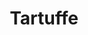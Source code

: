 ---
layout: chat
title: Tartuffe
img: https://upload.wikimedia.org/wikipedia/commons/thumb/f/fe/Moli%C3%A8re_-_Nicolas_Mignard_%281658%29.jpg/480px-Moli%C3%A8re_-_Nicolas_Mignard_%281658%29.jpg
permalink: /
play: 
  name: Le Tartuffe ou l’Imposteur
  description: La scène est à Paris, dans la maison d’Orgon.
  author: Molière
  characters:
    - character: Madame Pernelle
      description: mère d’Orgon.
      color: green
    - character: Orgon
      description: mari d’Elmire.
      color: orange
    - character: Elmire
      description: femme d’Orgon.
      color: blue
    - character: Damis
      description: fils d’Orgon.
      color: brown
    - character: Marianne
      description: fille d’Orgon.
      color: purple
    - character: Valère
      color: pink
    - character: Cléante
      description: beau-frère d’Orgon.
      color: pink
    - character: Tartuffe
      description: faux dévot.
      color: darkpink
    - character: Dorine
      descrition: suivante de Mariane.
      color: darkblue
    - character: Monsieur Loyal
      description: sergent.
      color: green
    - character: Un Exempt
      color: green
    - character: Filipote 
      description: servante de madame Pernelle.
      color: orange
  acts:
  - act: 1
    scenes:
    - scene: 1
      characters: 
        - character: Madame Pernelle
        - character: Elmire
        - character: Mariane
        - character: Cléante
        - character: Damis
        - character: Dorine
        - character: Flipote
      dialogues: 
      - character: Madame Pernelle
        replica: |-
          Allons, Flipote, allons, que d’eux je me délivre.
      - character: Elmire
        replica: |-
          Vous marchez d’un tel pas qu’on a peine à vous suivre.
      - character: Madame Pernelle
        replica: |-
          Laissez, ma bru, laissez, ne venez pas plus loin :
          Ce sont toutes façons dont je n’ai pas besoin.
      - character: Elmire
        replica: |-
          De ce que l’on vous doit envers vous l’on s’acquitte.
          Mais, ma mère, d’où vient que vous sortez si vite ?
      - character: Madame Pernelle
        replica: |-
          C’est que je ne puis voir tout ce ménage-ci,
          Et que de me complaire on ne prend nul souci.
          Oui, je sors de chez vous fort mal édifiée :
          Dans toutes mes leçons j’y suis contrariée.
          On n’y respecte rien, chacun y parle haut.
          Et c’est tout justement la cour du roi Pétaud.
      - character: Dorine
        replica: |-
          Si…
      - character: Madame Pernelle
        replica: |-
          Vous êtes, ma mie, une fille suivante,
          Un peu trop forte en gueule, et fort impertinente :
          Vous vous mêlez sur tout de dire votre avis.
      - character: Damis
        replica: |-
          Mais…
      - character: Madame Pernelle
        replica: |-
          Vous êtes un sot, en trois lettres, mon fils ;
          C’est moi qui vous le dis, qui suis votre grand-mère ;
          Et j’ai prédit cent fois à mon fils votre père,
          Que vous preniez tout l’air d’un méchant garnement,
          Et ne lui donneriez jamais que du tourment.
      - character: Mariane
        replica: |-
          Je crois…
      - character: Madame Pernelle
        replica: |-
          Mon Dieu ! sa sœur, vous faites la discrète,
          Et vous n’y touchez pas, tant vous semblez doucette ;
          Mais il n’est, comme on dit, pire eau que l’eau qui dort ;
          Et vous menez, sous chape, un train que je hais fort.
      - character: Elmire
        replica: |-
          Mais, ma mère…
      - character: Madame Pernelle
        replica: |-
          Ma bru qu’il ne vous en déplaise,
          Votre conduite en tout est tout à fait mauvaise ;
          Vous devriez leur mettre un bon exemple aux yeux,
          Et leur défunte mère en usait beaucoup mieux.
          Vous êtes dépensière ; et cet état me blesse,
          Que vous alliez vêtue ainsi qu’une princesse.
      - character: Cléante
        replica: |-
          Mais, Madame, après tout…
      - character: Madame Pernelle
        replica: |-
          Pour vous, Monsieur son frère,
          Je vous estime fort, vous aime et vous révère ;
          Mais enfin, si j’étais de mon fils, son époux,
          Je vous prierai bien fort de n’entrer point chez nous.
          Sans cesse vous prêchez des maximes de vivre
          Qui par d’honnêtes gens ne se doivent point suivre.
          Je vous parle un peu franc ; mais c’est là mon humeur,
          Et je ne mâche point ce que j’ai sur le cœur.
      - character: Damis
        replica: |-
          Votre Monsieur Tartuffe est bien heureux, sans doute…
      - character: Madame Pernelle
        replica: |-
          C’est un homme de bien, qu’il faut que l’on écoute ;
          Et je ne puis souffrir sans me mettre en courroux
          De le voir querellé par un fou comme vous.
      - character: Damis
        replica: |-
          Quoi ? je souffrirai, moi, qu’un cagot de critique
          Vienne usurper céans un pouvoir tyrannique,
          Et que nous ne puissions à rien nous divertir,
          Si ce beau Monsieur-là n’y daigne consentir.
      - character: Dorine
        replica: |-
          S’il le faut écouter et croire à ses maximes,
          On ne peut faire rien qu’on ne fasse des crimes ;
          Car il contrôle tout, ce critique zélé.
      - character: Madame Pernelle
        replica: |-
          Et tout ce qu’il contrôle est fort bien contrôlé.
          C’est au chemin du Ciel qu’il prétend vous conduire,
          Et mon fils à l’aimer vous devrait tous induire.
      - character: Damis
        replica: |-
          Non, voyez-vous, ma mère, il n’est père ni rien
          Qui me puisse obliger à lui vouloir du bien :
          Je trahirais mon cœur de parler d’autre sorte ;
          Sur ses façons de faire à tous coups je m’emporte ;
          J’en prévois une suite, et qu’avec ce pied plat
          Il faudra que j’en vienne à quelque grand éclat.
      - character: Dorine
        replica: |-
          Certes, c’est une chose aussi qui scandalise,
          De voir qu’un inconnu céans s’impatronise ;
          Qu’un gueux qui, quand il vint, n’avait pas de souliers,
          Et dont l’habit entier valait bien six deniers,
          En vienne jusque-là que de se méconnaître,
          De contrarier tout et de faire le maître.
      - character: Madame Pernelle
        replica: |-
          Eh ! merci de ma vie ! il en irait bien mieux
          Si tout se gouvernait par ses ordres pieux.
      - character: Dorine
        replica: |-
          Il passe pour un saint dans votre fantaisie.
          Tout son fait, croyez-moi, n’est rien qu’hypocrisie.
      - character: Madame Pernelle
        replica: |-
          Voyez la langue !
      - character: Dorine
        replica: |-
          À lui, non plus qu’à son Laurent,
          Je ne me fierais, moi, que sur un bon garant.
      - character: Madame Pernelle
        replica: |-
          J’ignore ce qu’au fond le serviteur peut être ;
          Mais pour homme de bien je garantis le maître.
          Vous ne lui voulez mal et ne le rebutez
          Qu’à cause qu’il vous dit à tous vos vérités.
          C’est contre le péché que son cœur se courrouce,
          Et l’intérêt du Ciel est tout ce qui le pousse.
      - character: Dorine
        replica: |-
          Oui ; mais pourquoi, surtout depuis un certain temps,
          Ne saurait-il souffrir qu’aucun hante céans ?
          En quoi blesse le Ciel une visite honnête,
          Pour en faire un vacarme à nous rompre la tête ?
      - character: Madame Pernelle
        replica: |-
          Taisez-vous, et songez aux choses que vous dites.
          Ce n’est pas lui tout seul qui blâme ces visites.
          Tout ce tracas qui suit les gens que vous hantez,
          Ces carrosses sans cesse à la porte plantés,
          Et de tant de laquais le bruyant assemblage,
          Font un éclat fâcheux dans tout le voisinage.
          Je veux croire qu’au fond il ne se passe rien ;
          Mais, enfin, on en parle, et cela n’est pas bien.
      - character: Cléante
        replica: |-
          Eh ! voulez-vous, Madame, empêcher qu’on ne cause ?
          Ce serait dans la vie une fâcheuse chose,
          Si pour les sots discours où l’on peut être mis,
          Il fallait renoncer à ses meilleurs amis.
          Et quand même on pourrait se résoudre à le faire,
          Croiriez-vous obliger tout le monde à se taire ?
          Contre la médisance il n’est point de rempart.
          À tous les sots caquets n’ayons donc nul égard ;
          Efforçons-nous de vivre avec toute innocence.
          Et laissons aux causeurs une pleine licence.
      - character: Dorine
        replica: |-
          Daphné, notre voisine, et son petit époux
          Ne seraient-ils point ceux qui parlent mal de nous ?
          Ceux de qui la conduite offre le plus à rire
          Sont toujours sur autrui les premiers à médire.
          Des actions d’autrui, teintes de leurs couleurs,
          Ils pensent dans le monde autoriser les leurs,
          Et sous le faux espoir de quelque ressemblance,
          Aux intrigues qu’ils ont donner de l’innocence,
          Ou faire ailleurs tomber quelques traits partagés
          De ce blâme public dont ils sont trop chargés.
      - character: Madame Pernelle
        to: Elmire
        replica: |-
          Voilà les contes bleus qu’il vous faut pour vous plaire.
          Ma bru, l’on est chez vous contrainte de se taire,
          Car Madame, à jaser, tient le dé tout le jour.
          Mais enfin je prétends discourir à mon tour :
          Je vous dis que mon fils n’a rien fait de plus sage
          Qu’en recueillant chez soi ce dévot personnage ;
          Que le Ciel au besoin l’a céans envoyé
          Pour redresser à tous votre esprit fourvoyé ;
          Que pour votre salut vous le devez entendre ;
          Et qu’il ne reprend rien qui ne soit à reprendre.
          Ces visites, ces bals, ces conversations,
          Sont du malin esprit toutes inventions.
          Là, jamais on n’entend de pieuses paroles ;
          Ce sont propos oisifs, chansons et fariboles ;
          Bien souvent le prochain en a sa bonne part,
          Et l’on y sait médire et du tiers et du quart.
          Enfin les gens sensés ont leurs têtes troublées
          De la confusion de telles assemblées :
          Mille caquets divers s’y font en moins de rien ;
          Et comme l’autre jour un docteur dit fort bien,
          C’est véritablement la tour de Babylone,
          Car chacun y babille, et tout du long de Faune :
          Et pour conter l’histoire où ce point l’engagea…
      - character: Madame Pernelle
        to: Elmire
        didascalia: Montrant Cléante
        replica: |-
          Voilà-t-il pas Monsieur qui ricane déjà !
          Allez chercher vos fous qui vous donnent à rire,
          Et sans… Adieu, ma bru, je ne veux plus rien dire.
          Sachez que pour céans j’en rabats de moitié,
          Et qu’il fera beau temps quand j’y mettrai le pied.
      - character: Madame Pernelle
        to: Elmire
        didascalia: Donnant un soufflet à Flipote
        replica: |-
          Allons, vous, vous rêvez, et bayez aux corneilles.
          Jour de Dieu ! je saurai vous frotter les oreilles.
          Marchons, gaupe, marchons.
    - scene: 2
      characters: 
        - character: Cléante
          color: blue
        - character: Dorine
          color: lime
      dialogues: 
      - character: Cléante
        replica: |-
          Je n’y veux point aller,
          De peur qu’elle ne vint encor me quereller.
          Que cette bonne femme…
      - character: Dorine
        replica: |-
          Ah ! certes, c’est dommage
          Qu’elle ne vous ouît tenir un tel langage :
          Elle vous dirait bien qu’elle vous trouve bon,
          Et qu’elle n’est point d’âge à lui donner ce nom.
      - character: Cléante
        replica: |-
          Comme elle s’est pour rien contre nous échauffée !
          Et que de son Tartuffe elle paraît coiffée !
      - character: Dorine
        replica: |-
          Oh ! vraiment tout cela n’est rien au prix du fils,
          Et si vous l’aviez vu, vous diriez : « C’est bien pis ! »
          Nos troubles l’avaient mis sur le pied d’homme sage,
          Et pour servir son prince il montra du courage ;
          Mais il est devenu comme un homme hébété,
          Depuis que de Tartuffe on le voit entêté ;
          Il l’appelle son frère, et l’aime dans son âme
          Cent fois plus qu’il ne fait mère, fils, fille et femme.
          C’est de tous ses secrets l’unique confident,
          Et de ses actions le directeur prudent ;
          Il le choie, il l’embrasse…
          Enfin il en est fou ; c’est son tout, son héros ;
          Il l’admire à tous coups, le cite à tout propos ;
          Ses moindres actions lui semblent des miracles,
          Et tous les mots qu’il dit sont pour lui des oracles.
          Lui, qui connaît sa dupe et qui veut en jouir,
          Par cent dehors fardés a l’art de l’éblouir ;
          Son cagotisme en tire à toute heure des sommes,
          Et prend droit de gloser sur tous tant que nous sommes.
          Il n’est pas jusqu’au fat qui lui sert de garçon
          Qui ne se mêle aussi de nous faire leçon ;
          Il vient nous sermonner avec des yeux farouches,
          Et jeter nos rubans, notre rouge et nos mouches.
          Le traître, l’autre jour, nous rompit de ses mains
          Un mouchoir qu’il trouva dans une Fleur des Saints ,
          Disant que nous mêlions, par un crime effroyable,
          Avec la sainteté les parures du diable.
---